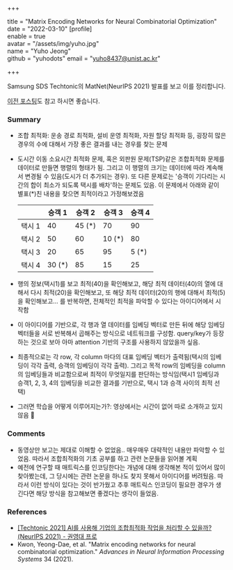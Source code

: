 +++

title = "Matrix Encoding Networks for Neural Combinatorial Optimization"
date = "2022-03-10"
[profile]  
	enable = true  
	avatar = "/assets/img/yuho.jpg"  
	name = "Yuho Jeong"  
	github = "yuhodots"
	email = "yuho8437@unist.ac.kr"

+++

Samsung SDS Techtonic의 MatNet(NeurIPS 2021) 발표를 보고 이를 정리합니다.
<!--more-->

[이전 포스팅](https://cse-study.github.io/ai/2022-03/220306-pomo/)도 참고 하시면 좋습니다.

### Summary

- 조합 최적화: 운송 경로 최적화, 설비 운영 최적화, 자원 할당 최적화 등, 굉장히 많은 경우의 수에 대해서 가장 좋은 결과를 내는 경우를 찾는 문제

- 도시간 이동 소요시간 최적화 문제, 혹은 외판원 문제(TSP)같은 조합최적화 문제를 데이터로 만들면 행렬의 형태가 됨. 그리고 이 행렬의 크기는 데이터에 따라 계속해서 변경될 수 있음(도시가 더 추가되는 경우). 또 다른 문제로는 '승객이 기다리는 시간의 합이 최소가 되도록 택시를 배차'하는 문제도 있음. 이 문제에서 아래와 같이 별표(*)친 내용을 찾으면 최적이라고 가정해보겠음

  |        | 승객 1 | 승객 2 | 승객 3 | 승객 4 |
  | ------ | ------ | ------ | ------ | ------ |
  | 택시 1 | 40     | 45 (*) | 70     | 90     |
  | 택시 2 | 50     | 60     | 10 (*) | 80     |
  | 택시 3 | 20     | 65     | 95     | 5 (*)  |
  | 택시 4 | 30 (*) | 85     | 15     | 25     |

- 행의 정보(택시1)를 보고 최적(40)을 확인해보고, 해당 최적 데이터(40)의 열에 대해서 다시 최적(20)을 확인해보고, 또 해당 최적 데이터(20)의 행에 대해서 최적(5)을 확인해보고... 를 반복하면, 전체적인 최적을 파악할 수 있다는 아이디어에서 시작함

- 이 아이디어를 기반으로, 각 행과 열 데이터를 임베딩 벡터로 만든 뒤에 해당 임베딩 벡터들을 서로 반복해서 곱해주는 방식으로 네트워크를 구성함. query/key가 등장하는 것으로 보아 아마 attention 기반의 구조를 사용하지 않았을까 싶음.

- 최종적으로는 각 row, 각 column 마다의 대표 임베딩 벡터가 출력됨(택시의 임베딩이 각각 출력, 승객의 임베딩이 각각 출력). 그리고 목적 row의 임베딩을 column의 임베딩들과 비교함으로써 최적이 무엇일지를 판단하는 방식임(택시1 임베딩과 승객1, 2, 3, 4의 임베딩을 비교한 결과를 기반으로, 택시 1과 승객 사이의 최적 선택)

- 그러면 학습을 어떻게 이루어지는가?: 영상에서는 시간이 없어 따로 소개하고 있지 않음 🥲 

### Comments

- 동영상만 보고는 제대로 이해할 수 없었음.. 매우매우 대략적인 내용만 파악할 수 있었음. 따라서 조합최적화의 기초 공부를 하고 관련 논문들을 읽어볼 계획
- 예전에 연구할 때 매트릭스를 인코딩한다는 개념에 대해 생각해본 적이 있어서 많이 찾아봤는데, 그 당시에는 관련 논문을 하나도 찾지 못해서 아이디어를 버려뒀음. 따라서 이런 방식이 있다는 것이 반가웠고 추후 매트릭스 인코딩이 필요한 경우가 생긴다면 해당 방식을 참고해보면 좋겠다는 생각이 들었음.

### References

- [[Techtonic 2021] AI를 사용해 기업의 조합최적화 작업을 처리할 수 있을까? (NeurIPS 2021) - 권영대 프로](https://www.youtube.com/watch?v=hAirBRQSFm0)
- Kwon, Yeong-Dae, et al. "Matrix encoding networks for neural combinatorial optimization." *Advances in Neural Information Processing Systems* 34 (2021).
